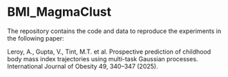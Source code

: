 # BMI_MagmaClust
The repository contains the code and data to reproduce the experiments in the following paper: 

Leroy, A., Gupta, V., Tint, M.T. et al. Prospective prediction of childhood body mass index trajectories using multi-task Gaussian processes.
International Journal of Obesity 49, 340–347 (2025).
[](https://doi.org/10.1038/s41366-024-01679-0)
